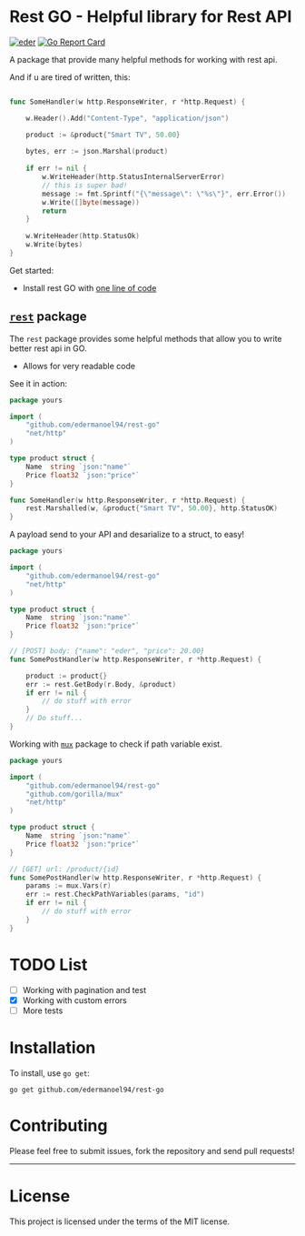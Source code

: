 Rest GO - Helpful library for Rest API
======================================
[![eder](https://img.shields.io/badge/go-documentation-blue.svg?style=flat-square)](https://godoc.org/github.com/edermanoel94/rest-go)
[![Go Report Card](https://goreportcard.com/badge/github.com/edermanoel94/rest-go)](https://goreportcard.com/report/github.com/edermanoel94/rest-go)

A package that provide many helpful methods for working with rest api.

And if u are tired of written, this:

```go

func SomeHandler(w http.ResponseWriter, r *http.Request) {

    w.Header().Add("Content-Type", "application/json")

    product := &product{"Smart TV", 50.00}
    
    bytes, err := json.Marshal(product)
    
    if err != nil {
    	w.WriteHeader(http.StatusInternalServerError)
        // this is super bad!
        message := fmt.Sprintf("{\"message\": \"%s\"}", err.Error())
    	w.Write([]byte(message))
        return
    }
    
    w.WriteHeader(http.StatusOk)
    w.Write(bytes)
}
```

Get started:

  * Install rest GO with [one line of code](#installation)


[`rest`](http://godoc.org/github.com/edermanoel94/rest-go "API documentation") package
-------------------------------------------------------------------------------------------

The `rest` package provides some helpful methods that allow you to write better rest api in GO.

  * Allows for very readable code

See it in action:

```go
package yours

import (
    "github.com/edermanoel94/rest-go"
    "net/http"
)

type product struct {
    Name  string `json:"name"`
    Price float32 `json:"price"`
}

func SomeHandler(w http.ResponseWriter, r *http.Request) {
    rest.Marshalled(w, &product{"Smart TV", 50.00}, http.StatusOK)
}
```

A payload send to your API and desarialize to a struct, to easy!

```go
package yours

import (
    "github.com/edermanoel94/rest-go"
    "net/http"
)

type product struct {
    Name  string `json:"name"`
    Price float32 `json:"price"`
}

// [POST] body: {"name": "eder", "price": 20.00}
func SomePostHandler(w http.ResponseWriter, r *http.Request) {

    product := product{}
    err := rest.GetBody(r.Body, &product)
    if err != nil {
        // do stuff with error
    }
    // Do stuff...
}    
```

Working with [`mux`](https://github.com/gorilla/mux "API documentation") package to check if path variable exist.

```go
package yours

import (
    "github.com/edermanoel94/rest-go"
    "github.com/gorilla/mux"
    "net/http"
)

type product struct {
    Name  string `json:"name"`
    Price float32 `json:"price"`
}

// [GET] url: /product/{id}
func SomePostHandler(w http.ResponseWriter, r *http.Request) {
    params := mux.Vars(r)
    err := rest.CheckPathVariables(params, "id")
    if err != nil {
        // do stuff with error
    }
}
```

TODO List
=========

- [ ] Working with pagination and test
- [x] Working with custom errors
- [ ] More tests

Installation
============

To install, use `go get`:

    go get github.com/edermanoel94/rest-go


Contributing
============

Please feel free to submit issues, fork the repository and send pull requests!

------

License
=======

This project is licensed under the terms of the MIT license.
